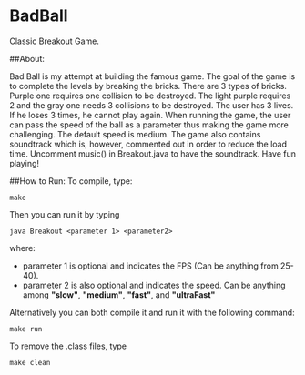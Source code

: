 # BadBall
Classic Breakout Game. 

##About:

Bad Ball is my attempt at building the famous game. The goal of the game is to complete the levels by breaking the bricks.
There are 3 types of bricks. Purple one requires one collision to be destroyed. The light purple requires 2 and 
the gray one needs 3 collisions to be destroyed. The user has 3 lives. If he loses 3 times, he cannot play again. 
When running the game, the user can pass the speed of the ball as a parameter thus making the game more challenging. The default
speed is medium. The game also contains soundtrack which is, however, commented out in order to reduce the load time. Uncomment music() 
in Breakout.java to have the soundtrack. Have fun playing!


##How to Run:
To compile, type:
```
make 
```
Then you can run it by typing 
```
java Breakout <parameter 1> <parameter2>
```
where:
* parameter 1 is optional and indicates the FPS (Can be anything from 25-40). 
* parameter 2 is also optional and indicates the speed. Can be anything among __"slow"__, __"medium"__, __"fast"__, and __"ultraFast"__

Alternatively you can both compile it and run it with the following command:
```
make run
```

To remove the .class files, type 
```
make clean
```



